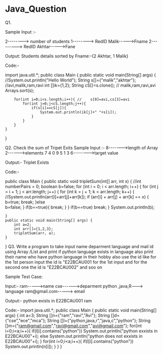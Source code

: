# Java_Question
Q1. 

Sample Input :-

2--------> number of students
1--------> RedID
Malik----->Fname
2---------> RedID
Akhtar----->Fane

Output:
  Students details sorted by Fname:-{2 Akhtar, 1 Malik}
  
  Code:-
    
import java.util.*;
public class Main
{
	public static void main(String[] args) {
		//System.out.println("Hello World");
		String s[]={"malik","akhtar"}; //avi,malik,ram,ravi
		int []ik={1,2};
		String cS[]=s.clone(); // malik,ram,ravi,avi
		Arrays.sort(s);

		
		for(int i=0;i<s.length;i++){ //    s[0]=avi,cs[3]=avi
		    for(int j=0;j<cS.length;j++){
		        if(s[i]==cS[j]){
		            System.out.println(ik[j]+" "+s[i]);
		        }
		    }
		}
	}
}

Q2. Check the sum of Tripet Exits
 Sample Input :-
 8------->length of Array
 2------>elements 
 7
 4
 0
 9
 5
 1
 3
 6-------->target value
 
 Output:- 
 Triplet Exists
 
 Code:-
 
 public class Main
{
    public static void tripletSum(int[] arr, int x) {
        //int numberPairs = 0;
        boolean b=false;
        for (int i = 0; i < arr.length; i++) {
            for (int j = i + 1; j < arr.length; j++) {
                for (int k = j + 1; k < arr.length; k++) {
                    //System.out.println(arr[i]+arr[j]+arr[k]);
                    if (arr[i] + arr[j] + arr[k] == x) {
                        b=true;
                        break;
                    }else  
                        b=false;
                }
                if(b==true){
                    break;
                }
            }
            if(b==true)
                break;
        }
        System.out.println(b);
        
    }
	public static void main(String[] args) {
		int a=2;
		int arr[]={1,2,3};
		tripletSum(arr, a);
	}
}
Q3.   Write a program to take input name deparment language and mail id using Array /List and print if python language exists in language also print their name who have python language in their hobby also use the id like for the 1st person input the id is "E22BCAU001 for the 1st input and for the second one the id is "E22BCAU002" and soo on 

Sample Test Case:

Input:-
ram----->name
cse------>deparment
python ,java,R---> language
ram@gmail.com-----> email

Output:-
python exists in E22BCAU001
ram

Code:-
import java.util.*;
public class Main
{
	public static void main(String[] args) {
		int a=3;
		String []n={"ram","ravi","Avi"};
		String []d={"cse","ece","mca"};
		String []l={"python,java,r","java,c","python"};
		String []m={"ram@gmail.com","ravi@gmail.com","avi@gmail.com"};
		for(int i=0;i<a;i++){
		    if(l[i].contains("python"))
		        System.out.println("python exxists in E22BCAU00"+i);
		    else
		        System.out.println("python does not exxists in E22BCAU00"+i);
		}
		for(int i=0;i<a;i++){
		    if(l[i].contains("python"))
		        System.out.println(n[i]);
		}
	}
}
